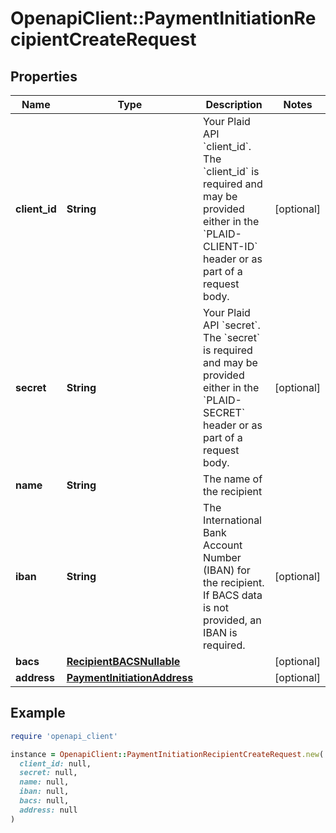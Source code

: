 # OpenapiClient::PaymentInitiationRecipientCreateRequest

## Properties

| Name | Type | Description | Notes |
| ---- | ---- | ----------- | ----- |
| **client_id** | **String** | Your Plaid API &#x60;client_id&#x60;. The &#x60;client_id&#x60; is required and may be provided either in the &#x60;PLAID-CLIENT-ID&#x60; header or as part of a request body. | [optional] |
| **secret** | **String** | Your Plaid API &#x60;secret&#x60;. The &#x60;secret&#x60; is required and may be provided either in the &#x60;PLAID-SECRET&#x60; header or as part of a request body. | [optional] |
| **name** | **String** | The name of the recipient |  |
| **iban** | **String** | The International Bank Account Number (IBAN) for the recipient. If BACS data is not provided, an IBAN is required. | [optional] |
| **bacs** | [**RecipientBACSNullable**](RecipientBACSNullable.md) |  | [optional] |
| **address** | [**PaymentInitiationAddress**](PaymentInitiationAddress.md) |  | [optional] |

## Example

```ruby
require 'openapi_client'

instance = OpenapiClient::PaymentInitiationRecipientCreateRequest.new(
  client_id: null,
  secret: null,
  name: null,
  iban: null,
  bacs: null,
  address: null
)
```

